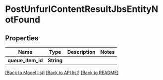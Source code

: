 # PostUnfurlContentResultJbsEntityNotFound

## Properties

Name | Type | Description | Notes
------------ | ------------- | ------------- | -------------
**queue_item_id** | **String** |  | 

[[Back to Model list]](../README.md#documentation-for-models) [[Back to API list]](../README.md#documentation-for-api-endpoints) [[Back to README]](../README.md)


